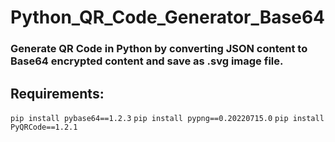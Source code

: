 # Python_QR_Code_Generator_Base64
### Generate QR Code in Python by converting JSON content to Base64 encrypted content and save as .svg image file.

## Requirements:
`pip install pybase64==1.2.3`
`pip install pypng==0.20220715.0`
`pip install PyQRCode==1.2.1`
